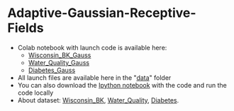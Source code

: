 # Adaptive-Gaussian-Receptive-Fields

- Colab notebook with launch code is available here:
  - [Wisconsin_BK_Gauss](https://colab.research.google.com/drive/1NDjUpBoxKgn_3i9cDXHQG4X80dmZdxDB?usp=sharing)
  - [Water_Quality_Gauss](https://colab.research.google.com/drive/1xDZP8fcXb1KLXCUyu3gGLNKcwLQmI6HG?usp=sharing)
  - [Diabetes_Gauss](https://colab.research.google.com/drive/1uA69f4FqGyp3-V__H7UiiJXLJin7hXVk?usp=sharing)
- All launch files are available here in the "[data](https://github.com/AndreyUrus/Adaptive-Gaussian-Receptive-Fields-example/tree/main/data)" folder
- You can also download the [Ipython notebook](https://github.com/AndreyUrus/Adaptive-Gaussian-Receptive-Fields-example/tree/main/notebooks) with the code and run the code locally
- About dataset: [Wisconsin_BK](https://archive.ics.uci.edu/dataset/17/breast+cancer+wisconsin+diagnostic), [Water_Quality](https://www.kaggle.com/datasets/adityakadiwal/water-potability), [Diabetes](https://www.kaggle.com/datasets/iammustafatz/diabetes-prediction-dataset/data).
